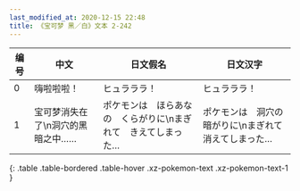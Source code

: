```yaml
---
last_modified_at: 2020-12-15 22:48
title: 《宝可梦 黑／白》文本 2-242
---
```

| 编号 | 中文 | 日文假名 | 日文汉字 |
| ---- | ---- | ---- | --- |
| 0 | 嗨啦啦啦！ | ヒュラララ！ | ヒュラララ！ |
| 1 | 宝可梦消失在了\n洞穴的黑暗之中…… | ポケモンは　ほらあなの　くらがりに\nまぎれて　きえてしまった… | ポケモンは　洞穴の　暗がりに\nまぎれて　消えてしまった… |
{: .table .table-bordered .table-hover .xz-pokemon-text .xz-pokemon-text-1 }